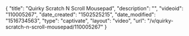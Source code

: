 {
    "title": "Quirky Scratch N Scroll Mousepad",
    "description": "",
    "videoid": "110005267",
    "date_created": "1502525215",
    "date_modified": "1516734563",
    "type": "captivate",
    "layout": "video",
    "url": "\/v\/quirky-scratch-n-scroll-mousepad\/110005267"
}